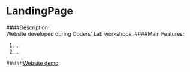 # LandingPage
####Description:  
Website developed during Coders' Lab workshops.
####Main Features:  
1. ...
2. ...

#####[Website demo](http://bartoszbazanski.github.io/LandingPage/)
